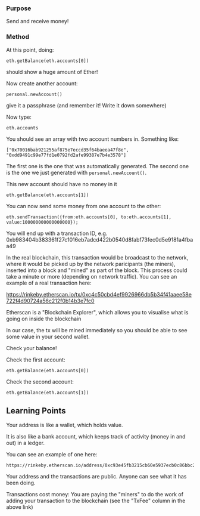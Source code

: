### Purpose
Send and receive money!

### Method

At this point, doing:

```
eth.getBalance(eth.accounts[0])
```
should show a huge amount of Ether!

Now create another account:

    personal.newAccount()

give it a passphrase (and remember it! Write it down somewhere)

Now type: 

    eth.accounts
    
You should see an array with two account numbers in. Something like:

    ["0x70016bab921255af875e7eccd35f64baeea47f8e", "0xdd9491c99e77fd1e0792fd2afe99387e7b4e3578"]
    
The first one is the one that was automatically generated. The second one is the one we just generated with `personal.newAccount()`.

This new account should have no money in it

    eth.getBalance(eth.accounts[1])

You can now send some money from one account to the other:

    eth.sendTransaction({from:eth.accounts[0], to:eth.accounts[1], value:100000000000000000});

You will end up with a transaction ID, e.g. 0xb983404b383361f27c1016eb7adcd422b0540d8fabf73fec0d5e9181a4fbaa49

In the real blockchain, this transaction would be broadcast to the network, where it would be picked up by the network paricipants (the miners), inserted into a block and "mined" as part of the block. This process could take a minute or more (depending on network traffic). You can see an example of a real transaction here:

https://rinkeby.etherscan.io/tx/0xc4c50cbd4ef9926966db5b34f41aaee58e722f4d90724a56c212f0b14b3e7fc0

Etherscan is a "Blockchain Explorer", which allows you to visualise what is going on inside the blockchain

In our case, the tx will be mined immediately so you should be able to see some value in your second wallet.

Check your balance!

Check the first account:

    eth.getBalance(eth.accounts[0])
    
Check the second account:

    eth.getBalance(eth.accounts[1])

   
## Learning Points

Your address is like a wallet, which holds value.

It is also like a bank account, which keeps track of activity (money in and out) in a ledger.

You can see an example of one here: 

    https://rinkeby.etherscan.io/address/0xc93e45fb3215cb60e5937ecb0c86bbc2af144dba

Your address and the transactions are public. Anyone can see what it has been doing.

Transactions cost money: You are paying the "miners" to do the work of adding your transaction to the blockchain (see the "TxFee" column in the above link)



